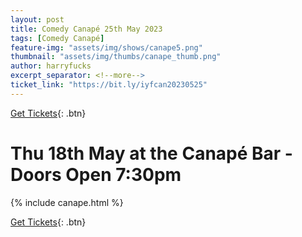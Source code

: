 ```yaml
---
layout: post
title: Comedy Canapé 25th May 2023
tags: [Comedy Canapé]
feature-img: "assets/img/shows/canape5.png"
thumbnail: "assets/img/thumbs/canape_thumb.png"
author: harryfucks
excerpt_separator: <!--more-->
ticket_link: "https://bit.ly/iyfcan20230525"
---
```


[Get Tickets]({{page.ticket_link}}){: .btn}

# Thu 18th May at the Canapé Bar - Doors Open 7:30pm

{% include canape.html %}

[Get Tickets]({{page.ticket_link}}){: .btn}
